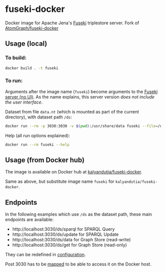 # fuseki-docker

Docker image for Apache Jena's [Fuseki](https://jena.apache.org/documentation/fuseki2/) triplestore server. Fork of [AtomGraph/fuseki-docker](https://github.com/AtomGraph/fuseki-docker)

## Usage (local)

### To build:

``` bash
docker build . -t fuseki
```

### To run:

Arguments after the image name (`fuseki`) become arguments to the [Fuseki server (no UI)](https://jena.apache.org/documentation/fuseki2/fuseki-run.html#fuseki-server). As the name explains, this server version _does not include the user interface_.

Dataset from file `data.nt` (which is mounted as part of the current directory), with dataset path `/ds`:

``` bash
docker run --rm -p 3030:3030 -v $(pwd):/usr/share/data fuseki --file=/usr/share/data/data.nt /ds
```

Help (all run options explained):

``` bash
docker run --rm fuseki --help
```

## Usage (from Docker hub)

The image is available on Docker hub at [kalyandutia/fuseki-docker](https://hub.docker.com/repository/docker/kalyandutia/fuseki-docker/general).

Same as above, but substitute image name `fuseki` for `kalyandutia/fuseki-docker`.

## Endpoints

In the following examples which use `/ds` as the dataset path, these main endpoints are available:

* http://localhost:3030/ds/sparql for SPARQL Query
* http://localhost:3030/ds/update for SPARQL Update
* http://localhost:3030/ds/data for Graph Store (read-write)
* http://localhost:3030/ds/get for Graph Store (read-only)

They can be redefined in [configuration](https://jena.apache.org/documentation/fuseki2/fuseki-configuration.html#defining-the-service-name-and-endpoints-available).

Post 3030 has to be [mapped](https://docs.docker.com/engine/reference/commandline/run/#publish-or-expose-port--p---expose) to be able to access it on the Docker host.
